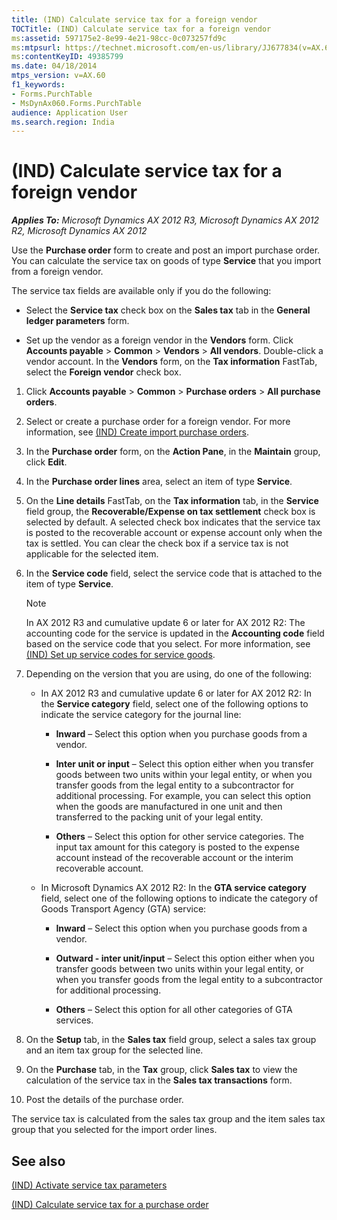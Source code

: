 ```yaml
---
title: (IND) Calculate service tax for a foreign vendor
TOCTitle: (IND) Calculate service tax for a foreign vendor
ms:assetid: 597175e2-8e99-4e21-98cc-0c073257fd9c
ms:mtpsurl: https://technet.microsoft.com/en-us/library/JJ677834(v=AX.60)
ms:contentKeyID: 49385799
ms.date: 04/18/2014
mtps_version: v=AX.60
f1_keywords:
- Forms.PurchTable
- MsDynAx060.Forms.PurchTable
audience: Application User
ms.search.region: India
---
```


# (IND) Calculate service tax for a foreign vendor 


_**Applies To:** Microsoft Dynamics AX 2012 R3, Microsoft Dynamics AX 2012 R2, Microsoft Dynamics AX 2012_

Use the **Purchase order** form to create and post an import purchase order. You can calculate the service tax on goods of type **Service** that you import from a foreign vendor.

The service tax fields are available only if you do the following:

  - Select the **Service tax** check box on the **Sales tax** tab in the **General ledger parameters** form.

  - Set up the vendor as a foreign vendor in the **Vendors** form. Click **Accounts payable** \> **Common** \> **Vendors** \> **All vendors**. Double-click a vendor account. In the **Vendors** form, on the **Tax information** FastTab, select the **Foreign vendor** check box.

<!-- end list -->

1.  Click **Accounts payable** \> **Common** \> **Purchase orders** \> **All purchase orders**.

2.  Select or create a purchase order for a foreign vendor. For more information, see [(IND) Create import purchase orders](ind-create-import-purchase-orders.md).

3.  In the **Purchase order** form, on the **Action Pane**, in the **Maintain** group, click **Edit**.

4.  In the **Purchase order lines** area, select an item of type **Service**.

5.  On the **Line details** FastTab, on the **Tax information** tab, in the **Service** field group, the **Recoverable/Expense on tax settlement** check box is selected by default. A selected check box indicates that the service tax is posted to the recoverable account or expense account only when the tax is settled. You can clear the check box if a service tax is not applicable for the selected item.

6.  In the **Service code** field, select the service code that is attached to the item of type **Service**.
    

    > [!NOTE]
    > <P>In AX 2012 R3 and cumulative update 6 or later for AX 2012 R2: The accounting code for the service is updated in the <STRONG>Accounting code</STRONG> field based on the service code that you select. For more information, see <A href="ind-set-up-service-codes-for-service-goods.md">(IND) Set up service codes for service goods</A>.</P>



7.  Depending on the version that you are using, do one of the following:
    
      - In AX 2012 R3 and cumulative update 6 or later for AX 2012 R2: In the **Service category** field, select one of the following options to indicate the service category for the journal line:
        
          - **Inward** – Select this option when you purchase goods from a vendor.
        
          - **Inter unit or input** – Select this option either when you transfer goods between two units within your legal entity, or when you transfer goods from the legal entity to a subcontractor for additional processing. For example, you can select this option when the goods are manufactured in one unit and then transferred to the packing unit of your legal entity.
        
          - **Others** – Select this option for other service categories. The input tax amount for this category is posted to the expense account instead of the recoverable account or the interim recoverable account.
    
      - In Microsoft Dynamics AX 2012 R2: In the **GTA service category** field, select one of the following options to indicate the category of Goods Transport Agency (GTA) service:
        
          - **Inward** – Select this option when you purchase goods from a vendor.
        
          - **Outward - inter unit/input** – Select this option either when you transfer goods between two units within your legal entity, or when you transfer goods from the legal entity to a subcontractor for additional processing.
        
          - **Others** – Select this option for all other categories of GTA services.

8.  On the **Setup** tab, in the **Sales tax** field group, select a sales tax group and an item tax group for the selected line.

9.  On the **Purchase** tab, in the **Tax** group, click **Sales tax** to view the calculation of the service tax in the **Sales tax transactions** form.

10. Post the details of the purchase order.

The service tax is calculated from the sales tax group and the item sales tax group that you selected for the import order lines.

## See also

[(IND) Activate service tax parameters](ind-activate-service-tax-parameters.md)

[(IND) Calculate service tax for a purchase order](ind-calculate-service-tax-for-a-purchase-order.md)

  


